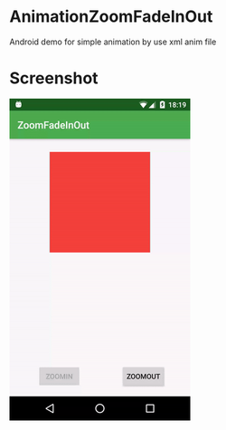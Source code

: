 # AnimationZoomFadeInOut
Android demo for simple animation by use xml anim file

<h1>Screenshot</h1>
<p><a href="https://github.com/Emran-Java/AnimationZoomFadeInOut/blob/master/screenshot/ezgif.com-012cc00148.gif">
  <img src="https://github.com/Emran-Java/AnimationZoomFadeInOut/blob/master/screenshot/ezgif.com-012cc00148.gif" alt="Demo Screenshot 1" style="max-width:100%;">
</a>
</p>

